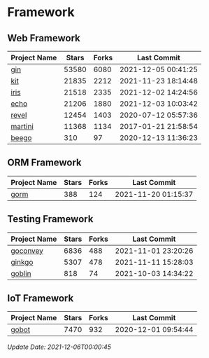 # Framework

## Web Framework
| Project Name | Stars | Forks | Last Commit |
| ------------ | ----- | ----- | ----------- |
| [gin](https://github.com/gin-gonic/gin) | 53580 | 6080 | 2021-12-05 00:41:25 |
| [kit](https://github.com/go-kit/kit) | 21835 | 2212 | 2021-11-23 18:14:48 |
| [iris](https://github.com/kataras/iris) | 21518 | 2335 | 2021-12-02 14:24:56 |
| [echo](https://github.com/labstack/echo) | 21206 | 1880 | 2021-12-03 10:03:42 |
| [revel](https://github.com/revel/revel) | 12454 | 1403 | 2020-07-12 05:57:36 |
| [martini](https://github.com/go-martini/martini) | 11368 | 1134 | 2017-01-21 21:58:54 |
| [beego](https://github.com/astaxie/beego) | 310 | 97 | 2020-12-13 11:36:23 |

## ORM Framework
| Project Name | Stars | Forks | Last Commit |
| ------------ | ----- | ----- | ----------- |
| [gorm](https://github.com/jinzhu/gorm) | 388 | 124 | 2021-11-20 01:15:37 |

## Testing Framework
| Project Name | Stars | Forks | Last Commit |
| ------------ | ----- | ----- | ----------- |
| [goconvey](https://github.com/smartystreets/goconvey) | 6836 | 488 | 2021-11-01 23:20:26 |
| [ginkgo](https://github.com/onsi/ginkgo) | 5307 | 478 | 2021-11-11 15:28:03 |
| [goblin](https://github.com/franela/goblin) | 818 | 74 | 2021-10-03 14:34:22 |

## IoT Framework
| Project Name | Stars | Forks | Last Commit |
| ------------ | ----- | ----- | ----------- |
| [gobot](https://github.com/hybridgroup/gobot) | 7470 | 932 | 2020-12-01 09:54:44 |

*Update Date: 2021-12-06T00:00:45*